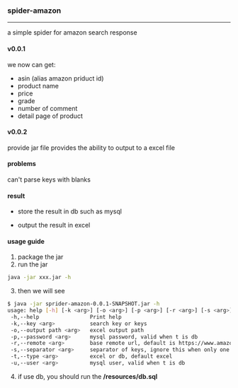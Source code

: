 ### spider-amazon

---

a simple spider for amazon search response

#### v0.0.1
we now can get:
* asin (alias amazon priduct id)
* product name 
* price
* grade
* number of comment
* detail page of product

#### v0.0.2
provide jar file
provides the ability to output to a excel file

#### problems
can't parse keys with blanks


#### result

- store the result in db such as mysql

- output the result in excel

#### usage guide
1. package the jar
2. run the jar 
```bash
java -jar xxx.jar -h
```
3. then we will see
```bash
$ java -jar sprider-amazon-0.0.1-SNAPSHOT.jar -h
usage: help [-h] [-k <arg>] [-o <arg>] [-p <arg>] [-r <arg>] [-s <arg>] [-t <arg>] [-u <arg>]
 -h,--help                Print help
 -k,--key <arg>           search key or keys
 -o,--output path <arg>   excel output path
 -p,--password <arg>      mysql password, valid when t is db
 -r,--remote <arg>        base remote url, default is https://www.amazon.com
 -s,--separator <arg>     separator of keys, ignore this when only one key
 -t,--type <arg>          excel or db, default excel
 -u,--user <arg>          mysql user, valid when t is db
```
4. if use db, you should run the **/resources/db.sql**